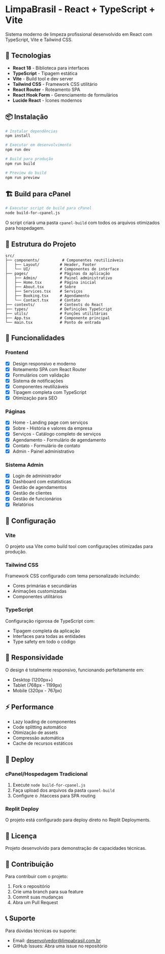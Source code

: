 
# LimpaBrasil - React + TypeScript + Vite

Sistema moderno de limpeza profissional desenvolvido em React com TypeScript, Vite e Tailwind CSS.

## 🚀 Tecnologias

- **React 18** - Biblioteca para interfaces
- **TypeScript** - Tipagem estática
- **Vite** - Build tool e dev server
- **Tailwind CSS** - Framework CSS utilitário
- **React Router** - Roteamento SPA
- **React Hook Form** - Gerenciamento de formulários
- **Lucide React** - Ícones modernos

## 📦 Instalação

```bash
# Instalar dependências
npm install

# Executar em desenvolvimento
npm run dev

# Build para produção
npm run build

# Preview do build
npm run preview
```

## 🏗️ Build para cPanel

```bash
# Executar script de build para cPanel
node build-for-cpanel.js
```

O script criará uma pasta `cpanel-build` com todos os arquivos otimizados para hospedagem.

## 📁 Estrutura do Projeto

```
src/
├── components/          # Componentes reutilizáveis
│   ├── Layout/         # Header, Footer
│   └── UI/             # Componentes de interface
├── pages/              # Páginas da aplicação
│   ├── Admin/          # Painel administrativo
│   ├── Home.tsx        # Página inicial
│   ├── About.tsx       # Sobre
│   ├── Services.tsx    # Serviços
│   ├── Booking.tsx     # Agendamento
│   └── Contact.tsx     # Contato
├── contexts/           # Contexts do React
├── types/              # Definições TypeScript
├── utils/              # Funções utilitárias
├── App.tsx             # Componente principal
└── main.tsx            # Ponto de entrada
```

## 🎨 Funcionalidades

### Frontend
- [x] Design responsivo e moderno
- [x] Roteamento SPA com React Router
- [x] Formulários com validação
- [x] Sistema de notificações
- [x] Componentes reutilizáveis
- [x] Tipagem completa com TypeScript
- [x] Otimização para SEO

### Páginas
- [x] Home - Landing page com serviços
- [x] Sobre - História e valores da empresa
- [x] Serviços - Catálogo completo de serviços
- [x] Agendamento - Formulário de agendamento
- [x] Contato - Formulário de contato
- [x] Admin - Painel administrativo

### Sistema Admin
- [x] Login de administrador
- [x] Dashboard com estatísticas
- [x] Gestão de agendamentos
- [x] Gestão de clientes
- [x] Gestão de funcionários
- [x] Relatórios

## 🔧 Configuração

### Vite
O projeto usa Vite como build tool com configurações otimizadas para produção.

### Tailwind CSS
Framework CSS configurado com tema personalizado incluindo:
- Cores primárias e secundárias
- Animações customizadas
- Componentes utilitários

### TypeScript
Configuração rigorosa de TypeScript com:
- Tipagem completa da aplicação
- Interfaces para todas as entidades
- Type safety em todo o código

## 📱 Responsividade

O design é totalmente responsivo, funcionando perfeitamente em:
- Desktop (1200px+)
- Tablet (768px - 1199px)
- Mobile (320px - 767px)

## ⚡ Performance

- Lazy loading de componentes
- Code splitting automático
- Otimização de assets
- Compressão automática
- Cache de recursos estáticos

## 🚀 Deploy

### cPanel/Hospedagem Tradicional
1. Execute `node build-for-cpanel.js`
2. Faça upload dos arquivos da pasta `cpanel-build`
3. Configure o .htaccess para SPA routing

### Replit Deploy
O projeto está configurado para deploy direto no Replit Deployments.

## 📄 Licença

Projeto desenvolvido para demonstração de capacidades técnicas.

## 🤝 Contribuição

Para contribuir com o projeto:
1. Fork o repositório
2. Crie uma branch para sua feature
3. Commit suas mudanças
4. Abra um Pull Request

## 📞 Suporte

Para dúvidas técnicas ou suporte:
- Email: desenvolvedor@limpabrasil.com.br
- GitHub Issues: Abra uma issue no repositório
